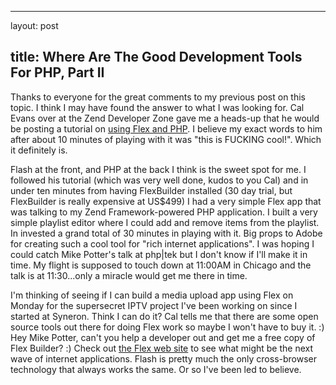 <hr />

<p>layout: post</p>

<h2>title: Where Are The Good Development Tools For PHP, Part II</h2>

<p>Thanks to everyone for the great comments to my previous post on this topic.  I think I may have found the answer to what I was looking for.  Cal Evans over at the Zend Developer Zone gave me a heads-up that he would be posting a tutorial on <a href="http://devzone.zend.com/node/view/id/2019">using Flex and PHP</a>.  I believe my exact words to him after about 10 minutes of playing with it was "this is FUCKING cool!".  Which it definitely is.</p>

<p>
Flash at the front, and PHP at the back I think is the sweet spot for me.  I followed his tutorial (which was very well done, kudos to you Cal) and in under ten minutes from having FlexBuilder installed (30 day trial, but FlexBuilder is really expensive at US$499) I had a very simple Flex app that was talking to my Zend Framework-powered PHP application.  I built a very simple playlist editor where I could add and remove items from the playlist.  In invested a grand total of 30 minutes in playing with it.  Big props to Adobe for creating such a cool tool for "rich internet applications".  I was hoping I could catch Mike Potter's talk at php|tek but I don't know if I'll make it in time.  My flight is supposed to touch down at 11:00AM in Chicago and the talk is at 11:30...only a miracle would get me there in time.
</p>

<p>I'm thinking of seeing if I can build a media upload app using Flex on Monday for the supersecret IPTV project I've been working on since I started at Syneron.  Think I can do it?  Cal tells me that there are some open source tools out there for doing Flex work so maybe I won't have to buy it. :)  Hey Mike Potter, can't you help a developer out and get me a free copy of Flex Builder? :)  Check out <a href="http://flex.org">the Flex web site</a> to see what might be the next wave of internet applications.  Flash is pretty much the only cross-browser technology that always works the same.  Or so I've been led to believe.
</p>
